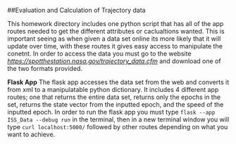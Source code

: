 
##Evaluation and Calculation of Trajectory data

This homework directory includes one python script that has all of the app
routes needed to get the different attributes or caclualtions wanted. This is
important seeing as when given a data set online its more likely that it will
update over time, with these routes it gives easy access to manipulate the
conetnt.
In order to access the data you must go to the website 
*https://spotthestation.nasa.gov/trajectory_data.cfm* and download one of the 
two formats provided.

**Flask App**
The flask app accesses the data set from the web and converts it from xml to a 
manipulatable python dictionary. It includes 4 different app routes; one that 
returns the entire data set, returns only the epochs in the set, returns the
state vector from the inputted epoch, and the speed of the inputted epoch.
In order to run the flask app you must type `flask --app ISS_Data --debug run`
in the terminal, then in a new terminal window you will type `curl localhost:5000/` 
followed by other routes depending on what you want to achieve.

